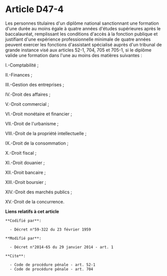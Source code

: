 # Article D47-4

Les personnes titulaires d'un diplôme national sanctionnant une formation d'une durée au moins égale à quatre années d'études
supérieures après le baccalauréat, remplissant les conditions d'accès à la fonction publique et justifiant d'une expérience
professionnelle minimale de quatre années peuvent exercer les fonctions d'assistant spécialisé auprès d'un tribunal de grande
instance  visé aux articles 52-1, 704, 705 et 705-1, si le diplôme valide une formation dans l'une au moins des matières
suivantes : 

I.-Comptabilité ; 

II.-Finances ; 

III.-Gestion des entreprises ; 

IV.-Droit des affaires ; 

V.-Droit commercial ; 

VI.-Droit monétaire et financier ; 

VII.-Droit de l'urbanisme ; 

VIII.-Droit de la propriété intellectuelle ; 

IX.-Droit de la consommation ; 

X.-Droit fiscal ; 

XI.-Droit douanier ; 

XII.-Droit bancaire ; 

XIII.-Droit boursier ; 

XIV.-Droit des marchés publics ; 

XV.-Droit de la concurrence.

**Liens relatifs à cet article**

	**Codifié par**:

	  - Décret n°59-322 du 23 février 1959

	**Modifié par**:

	  - Décret n°2014-65 du 29 janvier 2014 - art. 1

	**Cite**:

	  - Code de procédure pénale - art. 52-1
	  - Code de procédure pénale - art. 704
